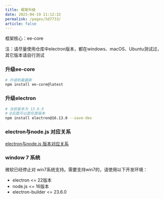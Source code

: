 ```yaml
---
title: 框架升级
date: 2023-04-19 11:12:32
permalink: /pages/5d7733/
article: false
---
```


框架核心：ee-core

注：请尽量使用仓库中electron版本，都在windows、macOS、Ubuntu测试过，其它版本请自行测试

###  升级ee-core
```bash
# 升级到最最新
npm install ee-core@latest
```
###  升级electron
```bash
# 当前版本为 13.6.9
# @后面可以是任意版本
npm install electron@16.13.0 --save-dev
```
###  electron与node.js 对应关系
[electron与node.js 版本对应关系](/docs/v2/guide/upgrade/relation/v13)

###  window 7 系统
微软已经停止对 win7系统支持。需要支持win7的，请使用以下开发环境：

- electron <= 22版本
- node.js <= 16版本
- electron-builder <= 23.6.0
